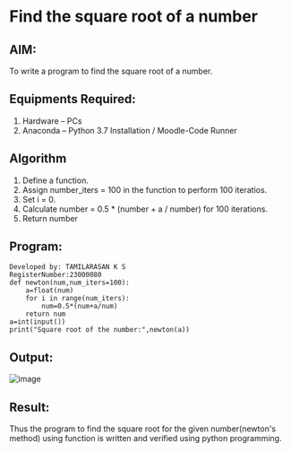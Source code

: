# Find the square root of a number

## AIM:
To write a program to find the square root of a number.

## Equipments Required:
1. Hardware – PCs
2. Anaconda – Python 3.7 Installation / Moodle-Code Runner

## Algorithm
1. Define a function.
2. Assign number_iters = 100 in the function to perform 100 iteratios.
3. Set i = 0.
4. Calculate  number = 0.5 * (number + a / number) for 100 iterations.
5. Return number

## Program:
```
Developed by: TAMILARASAN K S
RegisterNumber:23000080
def newton(num,num_iters=100):
    a=float(num)
    for i in range(num_iters):
        num=0.5*(num+a/num)
    return num
a=int(input())
print("Square root of the number:",newton(a))
```

## Output:
![image](https://github.com/KSTamilarasan17/Square-root-of-a-number/assets/138849236/965a43fd-071d-49a1-b89c-0a5668a512f8)


## Result:
Thus the program to find the square root for the given number(newton's method) using function is written and verified using python programming.
